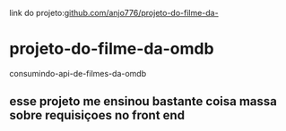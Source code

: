 link do projeto:[github.com/anjo776/projeto-do-filme-da-](https://github.com/anjo776/projeto-do-filme-da-omdb.git)
 # projeto-do-filme-da-omdb
 consumindo-api-de-filmes-da-omdb
## esse projeto me ensinou bastante coisa massa sobre requisiçoes no front end
